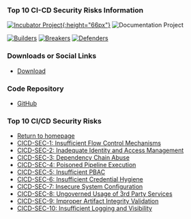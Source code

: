 ### Top 10 CI-CD Security Risks Information
[![Incubator Project][inc-proj-logo]{:height="66px"}][inc-proj]
![Documentation Project][doc-proj-logo]

[![Builders][builders-logo]][builders]
[![Breakers][breakers-logo]][breakers]
[![Defenders][defenders-logo]][defenders]

### Downloads or Social Links
* [Download](https://github.com/OWASP/www-project-top-10-ci-cd-security-risks/raw/3204d6d181e2a5517ffdcbe208fb536b9cc6c50b/assets/OWASP_Top_10_CICD_Risks.pdf)

### Code Repository
* [GitHub](https://github.com/OWASP/www-project-top-10-ci-cd-security-risks/blob/main/index.md)

### Top 10 CI/CD Security Risks
- [Return to homepage](/www-project-top-10-ci-cd-security-risks)
- [CICD-SEC-1: Insufficient Flow Control Mechanisms](CICD-SEC-01-Insufficient-Flow-Control-Mechanisms)
- [CICD-SEC-2: Inadequate Identity and Access Management](CICD-SEC-02-Inadequate-Identity-And-Access-Management)
- [CICD-SEC-3: Dependency Chain Abuse](CICD-SEC-03-Dependency-Chain-Abuse)
- [CICD-SEC-4: Poisoned Pipeline Execution](CICD-SEC-04-Poisoned-Pipeline-Execution)
- [CICD-SEC-5: Insufficient PBAC](CICD-SEC-05-Insufficient-PBAC)
- [CICD-SEC-6: Insufficient Credential Hygiene](CICD-SEC-06-Insufficient-Credential-Hygiene)
- [CICD-SEC-7: Insecure System Configuration](CICD-SEC-07-Insecure-System-Configuration)
- [CICD-SEC-8: Ungoverned Usage of 3rd Party Services](CICD-SEC-08-Ungoverned-Usage-of-3rd-Party-Services)
- [CICD-SEC-9: Improper Artifact Integrity Validation](CICD-SEC-09-Improper-Artifact-Integrity-Validation)
- [CICD-SEC-10: Insufficient Logging and Visibility](CICD-SEC-10-Insufficient-Logging-And-Visibility)

[inc-proj]: https://www.owasp.org/index.php/OWASP_Project_Stages#tab=Incubator_Projects
[inc-proj-logo]: https://raw.githubusercontent.com/OWASP/www--site-theme/master/assets/images/common/owasp_level_incubator.svg?sanitize=true
[builders]: https://www.owasp.org/index.php/Builders
[builders-logo]: https://raw.githubusercontent.com/OWASP/www--site-theme/master/assets/images/common/owasp_builders.svg?sanitize=true
[breakers]: https://www.owasp.org/index.php/Breakers
[breakers-logo]: https://raw.githubusercontent.com/OWASP/www--site-theme/master/assets/images/common/owasp_breakers.svg?sanitize=true
[defenders]: https://www.owasp.org/index.php/Defenders
[defenders-logo]: https://raw.githubusercontent.com/OWASP/www--site-theme/master/assets/images/common/owasp_defenders.svg?sanitize=true
[doc-proj-logo]: https://raw.githubusercontent.com/OWASP/www--site-theme/master/assets/images/common/owasp_documentation_project.svg?sanitize=true
